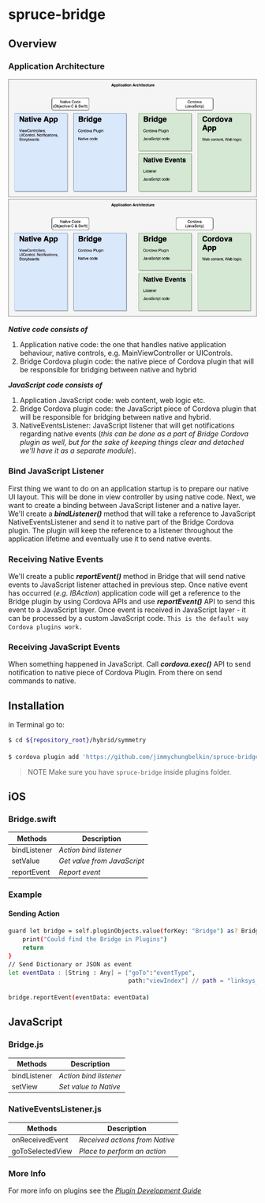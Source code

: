 # spruce-bridge

## Overview

### Application Architecture

![](/doc/Application%20Architecture.jpg)
![Alt text](/doc/Application%20Architecture.jpg?raw=true)

***Native code consists of***
1.	Application native code: the one that handles native application behaviour, native controls, e.g. MainViewController or UIControls.
2.	Bridge Cordova plugin code: the native piece of Cordova plugin that will be responsible for bridging between native and hybrid
 
***JavaScript code consists of***
1.	Application JavaScript code: web content, web logic etc.
2.	Bridge Cordova plugin code: the JavaScript piece of Cordova plugin that will be responsible for bridging between native and hybrid.
3.	NativeEventsListener: JavaScript listener that will get notifications regarding native events (*this can be done as a part of Bridge Cordova plugin as well, but for the sake of keeping things clear and detached we'll have it as a separate module*).

### Bind JavaScript Listener
First thing we want to do on an application startup is to prepare our native UI layout. This will be done in view controller by using native code. 
Next, we want to create a binding between JavaScript listener and a native layer. We'll create a ***bindListener()*** method that will take a reference to JavaScript NativeEventsListener and send it to native part of the Bridge Cordova plugin. The plugin will keep the reference to a listener throughout the application lifetime and eventually use it to send native events.

### Receiving Native Events
We'll create a public ***reportEvent()*** method in Bridge  that will send native events to JavaScript listener attached in previous step. Once native event has occurred (*e.g. IBAction*) application code will get a reference to the Bridge plugin by using Cordova APIs and use ***reportEvent()*** API to send this event to a JavaScript layer.  Once event is received in JavaScript layer - it can be processed by a custom JavaScript code. 
`This is the default way Cordova plugins work.`

### Receiving JavaScript Events
When something happened in JavaScript. Call ***cordova.exec()*** API to send notification to native piece of Cordova Plugin. From there on send commands to native.

## Installation

in Terminal go to:
```sh
$ cd ${repository_root}/hybrid/symmetry

$ cordova plugin add 'https://github.com/jimmychungbelkin/spruce-bridge.git'
```
 
 > NOTE
 > Make sure you have `spruce-bridge` inside plugins folder.

## iOS

### Bridge.swift
| Methods | Description |
| ------ | ------ |
| bindListener | *Action bind listener* |
| setValue | *Get value from JavaScript* |
| reportEvent | *Report event* |

### Example

#### Sending Action
```sh
guard let bridge = self.pluginObjects.value(forKey: "Bridge") as? Bridge else {
    print("Could find the Bridge in Plugins")
    return
}
// Send Dictionary or JSON as event
let eventData : [String : Any] = ["goTo":"eventType",
                                  path:"viewIndex"] // path = "linksys_login/selectLogin"
        
bridge.reportEvent(eventData: eventData)
```

## JavaScript

### Bridge.js
| Methods | Description |
| ------ | ------ |
| bindListener | *Action bind listener* |
| setView | *Set value to Native* |

### NativeEventsListener.js
| Methods | Description |
| ------ | ------ |
| onReceivedEvent | *Received actions from Native* |
| goToSelectedView | *Place to perform an action* |

### More Info
For more info on plugins see the *[Plugin Development Guide](http://cordova.apache.org/docs/en/latest/guide/hybrid/plugins/index.html)*